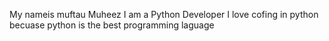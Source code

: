 My nameis muftau Muheez
I am a Python Developer I love cofing in python becuase python is the best programming laguage

